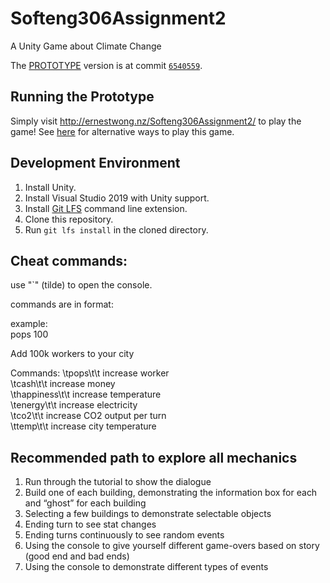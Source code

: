 # Softeng306Assignment2

A Unity Game about Climate Change

The [PROTOTYPE](https://github.com/saddboys/Softeng306Assignment2/releases/tag/PROTOTYPE) version is at commit [`6540559`](https://github.com/saddboys/Softeng306Assignment2/tree/6540559ba1dfd242085a232972afadc403623bb7).

## Running the Prototype

Simply visit http://ernestwong.nz/Softeng306Assignment2/ to play the game!
See [here](https://github.com/saddboys/Softeng306Assignment2/releases/tag/PROTOTYPE) for alternative ways to play this game.

## Development Environment

1. Install Unity.
2. Install Visual Studio 2019 with Unity support.
3. Install [Git LFS](https://git-lfs.github.com/) command line extension.
4. Clone this repository.
5. Run `git lfs install` in the cloned directory.

## Cheat commands:

use "\`" (tilde) to open the console.

commands are in format:  
<command> <number>
  
example:  
pops 100

Add 100k workers to your city

Commands:
         \tpops\t\t        increase worker  
         \tcash\t\t        increase money  
         \thappiness\t\t   increase temperature  
         \tenergy\t\t      increase electricity  
         \tco2\t\t         increase CO2 output per turn  
         \ttemp\t\t        increase city temperature  
  

## Recommended path to explore all mechanics

1. Run through the tutorial to show the dialogue
2. Build one of each building, demonstrating the information box for each and “ghost” for each building
3. Selecting a few buildings to demonstrate selectable objects
4. Ending turn to see stat changes
5. Ending turns continuously to see random events
6. Using the console to give yourself different game-overs based on story (good end and bad ends)
7. Using the console to demonstrate different types of events

